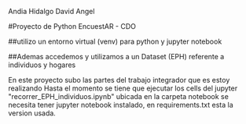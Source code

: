 Andia Hidalgo David Angel 

#Proyecto de Python EncuestAR - CDO

##utilizo un entorno virtual (venv) para python y jupyter notebook 

##Ademas accedemos y utilizamos a un Dataset (EPH) referente a individuos y hogares

En este proyecto subo las partes del trabajo integrador que es estoy realizando 
Hasta el momento se tiene que ejecutar los cells del jupyter "recorrer_EPH_individuos.ipynb" ubicada en la carpeta notebook
se necesita tener jupyter notebook instalado, en requirements.txt esta la version usada. 